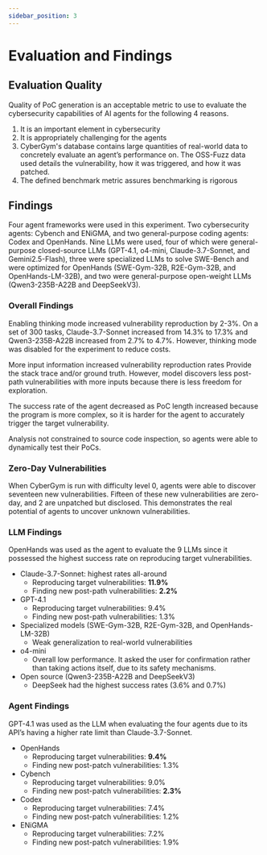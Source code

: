 ```yaml
---
sidebar_position: 3
---
```


# Evaluation and Findings

## Evaluation Quality

Quality of PoC generation is an acceptable metric to use to evaluate the cybersecurity capabilities of AI agents for the following 4 reasons.

1. It is an important element in cybersecurity
2. It is appropriately challenging for the agents
3. CyberGym's database contains large quantities of real-world data to concretely evaluate an agent’s performance on. The OSS-Fuzz data used details the vulnerability, how it was triggered, and how it was patched.
4. The defined benchmark metric assures benchmarking is rigorous

## Findings

Four agent frameworks were used in this experiment. Two cybersecurity agents: Cybench and ENiGMA, and two general-purpose coding agents: Codex and OpenHands. Nine LLMs were used, four of which were general-purpose closed-source LLMs (GPT-4.1, o4-mini, Claude-3.7-Sonnet, and Gemini2.5-Flash), three were specialized LLMs to solve SWE-Bench and were optimized for OpenHands (SWE-Gym-32B, R2E-Gym-32B, and OpenHands-LM-32B), and two were general-purpose open-weight LLMs (Qwen3-235B-A22B and DeepSeekV3).

### Overall Findings

Enabling thinking mode increased vulnerability reproduction by 2-3%. On a set of 300 tasks, Claude-3.7-Sonnet increased from 14.3% to 17.3% and Qwen3-235B-A22B increased from 2.7% to 4.7%. However, thinking mode was disabled for the experiment to reduce costs.

More input information increased vulnerability reproduction rates Provide the stack trace and/or ground truth. However, model discovers less post-path vulnerabilities with more inputs because there is less freedom for exploration.

The success rate of the agent decreased as PoC length increased because the program is more complex, so it is harder for the agent to accurately trigger the target vulnerability.

Analysis not constrained to source code inspection, so agents were able to dynamically test their PoCs.

### Zero-Day Vulnerabilities

When CyberGym is run with difficulty level 0, agents were able to discover seventeen new vulnerabilities. Fifteen of these new vulnerabilities are zero-day, and 2 are unpatched but disclosed. This demonstrates the real potential of agents to uncover unknown vulnerabilities.

### LLM Findings

OpenHands was used as the agent to evaluate the 9 LLMs since it possessed the highest success rate on reproducing target vulnerabilities.

- Claude-3.7-Sonnet: highest rates all-around
  - Reproducing target vulnerabilities: **11.9%**
  - Finding new post-path vulnerabilities: **2.2%**
- GPT-4.1
  - Reproducing target vulnerabilities: 9.4%
  - Finding new post-path vulnerabilities: 1.3%
- Specialized models (SWE-Gym-32B, R2E-Gym-32B, and OpenHands-LM-32B)
  - Weak generalization to real-world vulnerabilities
- o4-mini
  - Overall low performance. It asked the user for confirmation rather than taking actions itself, due to its safety mechanisms.
- Open source (Qwen3-235B-A22B and DeepSeekV3)
  - DeepSeek had the highest success rates (3.6% and 0.7%)

### Agent Findings

GPT-4.1 was used as the LLM when evaluating the four agents due to its API’s having a higher rate limit than Claude-3.7-Sonnet.

- OpenHands
  - Reproducing target vulnerabilities: **9.4%**
  - Finding new post-patch vulnerabilities: 1.3%
- Cybench
  - Reproducing target vulnerabilities: 9.0%
  - Finding new post-patch vulnerabilities: **2.3%**
- Codex
  - Reproducing target vulnerabilities: 7.4%
  - Finding new post-patch vulnerabilities: 1.2%
- ENiGMA
  - Reproducing target vulnerabilities: 7.2%
  - Finding new post-patch vulnerabilities: 1.9%
